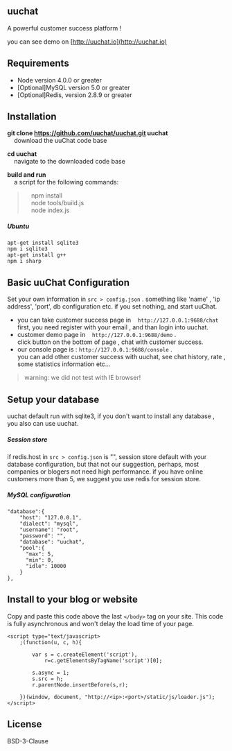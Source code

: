 ## uuchat
A powerful customer success platform !

you can see demo on [http://uuchat.io](http://uuchat.io)

## Requirements

* Node version 4.0.0 or greater
* [Optional]MySQL version 5.0 or greater
* [Optional]Redis, version 2.8.9 or greater

## Installation

**git clone https://github.com/uuchat/uuchat.git uuchat** <br />
&nbsp;&nbsp;&nbsp;&nbsp;download the uuChat code base

**cd uuchat** <br />
&nbsp;&nbsp;&nbsp;&nbsp;navigate to the downloaded code base

**build and run**<br />
&nbsp;&nbsp;&nbsp;&nbsp;a script for the following commands: <br />
>&nbsp;&nbsp;&nbsp;&nbsp;npm install <br />
>&nbsp;&nbsp;&nbsp;&nbsp;node tools/build.js <br />
>&nbsp;&nbsp;&nbsp;&nbsp;node index.js <br />

##### Ubuntu
```
apt-get install sqlite3
npm i sqlite3
apt-get install g++
npm i sharp
```

## Basic uuChat Configuration

Set your own information in `src > config.json` . something like 'name' , 'ip address',
'port', db configuration etc. if you set nothing, and start uuChat.
 + you can take customer success page in &nbsp;&nbsp; `http://127.0.0.1:9688/chat` <br />
 first, you need register with your email , and than login into uuchat.
 + customer demo page in  &nbsp;&nbsp; `http://127.0.0.1:9688/demo` . <br />
 click button on the bottom of page , chat with customer success.
 + our console page is : `http://127.0.0.1:9688/console` . <br />
 you can add other customer success with uuchat, see chat history, rate ,
 some statistics information etc...

> warning: we did not test with IE browser! <br />

## Setup your database

uuchat default run with sqlite3, if you don't want to install any database , you also can use uuchat.

##### Session store
if redis.host in `src > config.json` is "", session store default with your database configuration, but that
not our suggestion, perhaps, most companies or blogers not need high performance. if you have online customers
more than 5, we suggest you use redis for session store.

##### MySQL configuration
```
"database":{
    "host": "127.0.0.1",
    "dialect": "mysql",
    "username": "root",
    "password": "",
    "database": "uuchat",
    "pool":{
      "max": 5,
      "min": 0,
      "idle": 10000
    }
},
```

## Install to your blog or website

Copy and paste this code above the last `</body>` tag on your site.
This code is fully asynchronous and won't delay the load time of your page.
```
<script type="text/javascript>
    ;(function(u, c, h){

        var s = c.createElement('script'),
            r=c.getElementsByTagName('script')[0];

        s.async = 1;
        s.src = h;
        r.parentNode.insertBefore(s,r);

    })(window, document, "http://<ip>:<port>/static/js/loader.js");
</script>
```
## License

BSD-3-Clause